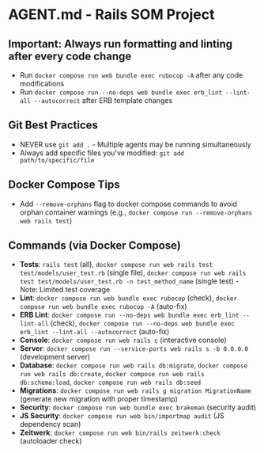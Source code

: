 # AGENT.md - Rails SOM Project

## Important: Always run formatting and linting after every code change
- Run `docker compose run web bundle exec rubocop -A` after any code modifications
- Run `docker compose run --no-deps web bundle exec erb_lint --lint-all --autocorrect` after ERB template changes

## Git Best Practices
- NEVER use `git add .` - Multiple agents may be running simultaneously
- Always add specific files you've modified: `git add path/to/specific/file`

## Docker Compose Tips
- Add `--remove-orphans` flag to docker compose commands to avoid orphan container warnings (e.g., `docker compose run --remove-orphans web rails test`)

## Commands (via Docker Compose)
- **Tests**: `rails test` (all), `docker compose run web rails test test/models/user_test.rb` (single file), `docker compose run web rails test test/models/user_test.rb -n test_method_name` (single test) - Note: Limited test coverage
- **Lint**: `docker compose run web bundle exec rubocop` (check), `docker compose run web bundle exec rubocop -A` (auto-fix)
- **ERB Lint**: `docker compose run --no-deps web bundle exec erb_lint --lint-all` (check), `docker compose run --no-deps web bundle exec erb_lint --lint-all --autocorrect` (auto-fix)
- **Console**: `docker compose run web rails c` (interactive console)
- **Server**: `docker compose run --service-ports web rails s -b 0.0.0.0` (development server)
- **Database**: `docker compose run web rails db:migrate`, `docker compose run web rails db:create`, `docker compose run web rails db:schema:load`, `docker compose run web rails db:seed`
- **Migrations**: `docker compose run web rails g migration MigrationName` (generate new migration with proper timestamp)
- **Security**: `docker compose run web bundle exec brakeman` (security audit)
- **JS Security**: `docker compose run web bin/importmap audit` (JS dependency scan)
- **Zeitwerk**: `docker compose run web bin/rails zeitwerk:check` (autoloader check)